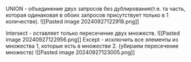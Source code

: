 UNION - объединение двух запросов без дублирования(т.е. та часть, которая одинаковая в обоих запросов присутствует только в 1 количестве).
![[Pasted image 20240927122918.png]]

Intersect - оставляет только пересечение двух множеств.
![[Pasted image 20240927122956.png]]
Except -  исключить все элементы из множества 1, которые есть в множестве 2. (убираем пересечение множеств)
![[Pasted image 20240927123005.png]]
